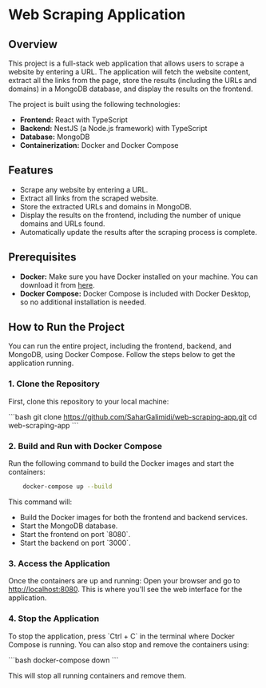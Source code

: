 
# Web Scraping Application

## Overview

This project is a full-stack web application that allows users to scrape a website by entering a URL. The application will fetch the website content, extract all the links from the page, store the results (including the URLs and domains) in a MongoDB database, and display the results on the frontend.

The project is built using the following technologies:

- **Frontend:** React with TypeScript
- **Backend:** NestJS (a Node.js framework) with TypeScript
- **Database:** MongoDB
- **Containerization:** Docker and Docker Compose

## Features

- Scrape any website by entering a URL.
- Extract all links from the scraped website.
- Store the extracted URLs and domains in MongoDB.
- Display the results on the frontend, including the number of unique domains and URLs found.
- Automatically update the results after the scraping process is complete.

<!-- ## Project Structure

\`\`\`
web-scraping-app/
├── backend/                  # Backend service (NestJS)
│   ├── Dockerfile            # Dockerfile for backend
│   ├── package.json          # Backend dependencies
│   ├── tsconfig.json         # TypeScript configuration
│   └── src/
│       ├── main.ts           # Entry point for NestJS app
│       ├── app.module.ts     # Root module for NestJS app
│       ├── scraping/         # Scraping service and controller
│       └── schemas/          # MongoDB schema for results
├── frontend/                 # Frontend service (React)
│   ├── Dockerfile            # Dockerfile for frontend
│   ├── package.json          # Frontend dependencies
│   ├── tsconfig.json         # TypeScript configuration
│   └── src/
│       ├── index.tsx         # Entry point for React app
│       ├── App.tsx           # Main App component
│       ├── components/       # React components
│       └── index.css         # Styles
├── docker-compose.yml        # Docker Compose configuration
└── README.md                 # Project documentation
\`\`\` -->

## Prerequisites

- **Docker:** Make sure you have Docker installed on your machine. You can download it from [here](https://www.docker.com/products/docker-desktop).
- **Docker Compose:** Docker Compose is included with Docker Desktop, so no additional installation is needed.

## How to Run the Project

You can run the entire project, including the frontend, backend, and MongoDB, using Docker Compose. Follow the steps below to get the application running.

### 1. Clone the Repository

First, clone this repository to your local machine:

\`\`\`bash
git clone https://github.com/SaharGalimidi/web-scraping-app.git
cd web-scraping-app
\`\`\`

### 2. Build and Run with Docker Compose

Run the following command to build the Docker images and start the containers:

``` bash
    docker-compose up --build
```
This command will:

- Build the Docker images for both the frontend and backend services.
- Start the MongoDB database.
- Start the frontend on port \`8080\`.
- Start the backend on port \`3000\`.

### 3. Access the Application

Once the containers are up and running:
Open your browser and go to [http://localhost:8080](http://localhost:8080). This is where you'll see the web interface for the application.

### 4. Stop the Application

To stop the application, press \`Ctrl + C\` in the terminal where Docker Compose is running. You can also stop and remove the containers using:

\`\`\`bash
docker-compose down
\`\`\`

This will stop all running containers and remove them.